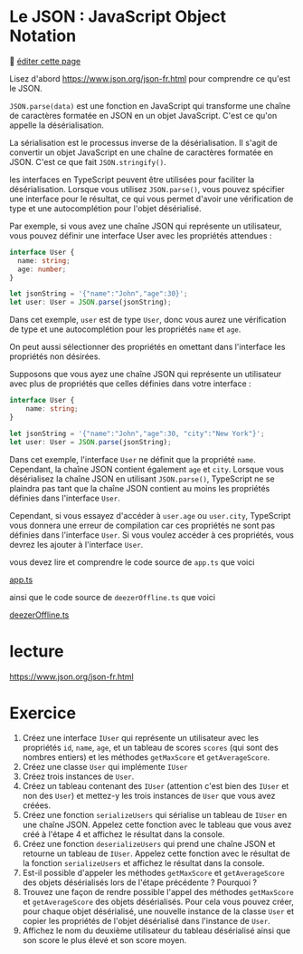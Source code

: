 # Le JSON : JavaScript Object Notation

:memo: [éditer cette page](https://gitlab.com/-/ide/project/webdev101/webdev101.gitlab.io/edit/main/-/public/10_json/README.md)

Lisez d'abord https://www.json.org/json-fr.html pour comprendre ce qu'est le JSON.

`JSON.parse(data)` est une fonction en JavaScript qui transforme une chaîne de caractères formatée en JSON en un objet JavaScript. C'est ce qu'on appelle la désérialisation.

La sérialisation est le processus inverse de la désérialisation. Il s'agit de convertir un objet JavaScript en une chaîne de caractères formatée en JSON. C'est ce que fait `JSON.stringify()`.

les interfaces en TypeScript peuvent être utilisées pour faciliter la désérialisation. Lorsque vous utilisez `JSON.parse()`, vous pouvez spécifier une interface pour le résultat, ce qui vous permet d'avoir une vérification de type et une autocomplétion pour l'objet désérialisé.

Par exemple, si vous avez une chaîne JSON qui représente un utilisateur, vous pouvez définir une interface User avec les propriétés attendues :

```typescript
interface User {
  name: string;
  age: number;
}

let jsonString = '{"name":"John","age":30}';
let user: User = JSON.parse(jsonString);
```

Dans cet exemple, `user` est de type `User`, donc vous aurez une vérification de type et une autocomplétion pour les propriétés `name` et `age`.

On peut aussi sélectionner des propriétés en omettant dans l'interface les propriétés non désirées.

Supposons que vous ayez une chaîne JSON qui représente un utilisateur avec plus de propriétés que celles définies dans votre interface :

```typescript
interface User {
    name: string;
}

let jsonString = '{"name":"John","age":30, "city":"New York"}';
let user: User = JSON.parse(jsonString);
```

Dans cet exemple, l'interface `User` ne définit que la propriété `name`. Cependant, la chaîne JSON contient également `age` et `city`. Lorsque vous désérialisez la chaîne JSON en utilisant `JSON.parse()`, TypeScript ne se plaindra pas tant que la chaîne JSON contient au moins les propriétés définies dans l'interface `User`.

Cependant, si vous essayez d'accéder à `user.age` ou `user.city`, TypeScript vous donnera une erreur de compilation car ces propriétés ne sont pas définies dans l'interface `User`. Si vous voulez accéder à ces propriétés, vous devrez les ajouter à l'interface `User`.


vous devez lire et comprendre le code source de `app.ts` que voici

[app.ts](app.ts ":include :type=code typescript")

ainsi que le code source de `deezerOffline.ts` que voici

[deezerOffline.ts](deezerOffline.ts ":include :type=code typescript")


# lecture

https://www.json.org/json-fr.html

# Exercice

1. Créez une interface `IUser` qui représente un utilisateur avec les propriétés `id`, `name`, `age`, et un tableau de scores `scores` (qui sont des nombres entiers) et les méthodes `getMaxScore` et `getAverageScore`.
2. Créez une classe `User` qui implémente `IUser`
3. Créez trois instances de `User`.
4. Créez un tableau contenant des `IUser` (attention c'est bien des `IUser` et non des `User`) et mettez-y les trois instances de `User` que vous avez créées.
5. Créez une fonction `serializeUsers` qui sérialise un tableau de `IUser` en une chaîne JSON. Appelez cette fonction avec le tableau que vous avez créé à l'étape 4 et affichez le résultat dans la console.
6. Créez une fonction `deserializeUsers` qui prend une chaîne JSON et retourne un tableau de `IUser`. Appelez cette fonction avec le résultat de la fonction `serializeUsers` et affichez le résultat dans la console.
7. Est-il possible d'appeler les méthodes `getMaxScore` et `getAverageScore` des objets désérialisés lors de l'étape précédente ? Pourquoi ?
8. Trouvez une façon de rendre possible l'appel des méthodes `getMaxScore` et `getAverageScore` des objets désérialisés. Pour cela vous pouvez créer, pour chaque objet désérialisé, une nouvelle instance de la classe `User` et copier les propriétés de l'objet désérialisé dans l'instance de `User`.
8. Affichez le nom du deuxième utilisateur du tableau désérialisé ainsi que son score le plus élevé et son score moyen.
